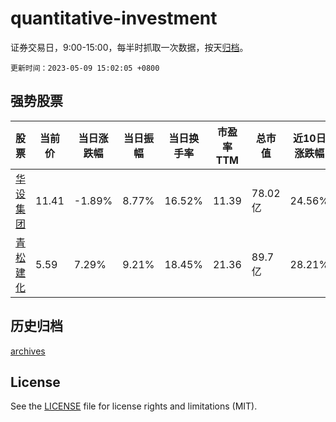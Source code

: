 # quantitative-investment

证券交易日，9:00-15:00，每半时抓取一次数据，按天[归档](archives)。

`更新时间：2023-05-09 15:02:05 +0800`

## 强势股票

|股票|当前价|当日涨跌幅|当日振幅|当日换手率|市盈率TTM|总市值|近10日涨跌幅|
|----|----|----|----|----|----|----|----|
|[华设集团](https://xueqiu.com/S/SH603018)|11.41|-1.89%|8.77%|16.52%|11.39|78.02亿|24.56%|
|[青松建化](https://xueqiu.com/S/SH600425)|5.59|7.29%|9.21%|18.45%|21.36|89.7亿|28.21%|

## 历史归档

[archives](archives)

## License

See the [LICENSE](LICENSE) file for license rights and limitations (MIT).